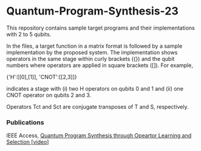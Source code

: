 # Quantum-Program-Synthesis-23

This repository contains sample target programs and their implementations with 2 to 5 qubits. 

In the files, a target function in a matrix format is followed by a sample implementation by the proposed system.	The implementation shows operators in the same stage within curly brackets ({}) and the qubit numbers where operators are applied in square brackets ([]). For example, 

{'H':[[0],[1]], 'CNOT':[[2,3]]}

indicates a stage with 
(i) two H operators on qubits 0 and 1 and 
(ii) one CNOT operator on qubits 2 and 3. 

Operators Tct and Sct are conjugate transposes of T and S, respectively.

### Publications
IEEE Access, [Quantum Program Synthesis through Opeartor Learning and Selection ](https://doi.org/10.1109/ACCESS.2023.3257192) [[video](https://youtu.be/WLZ-VjLcEh4)]
